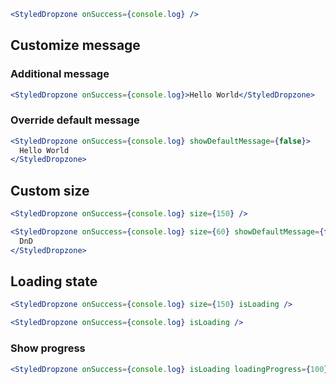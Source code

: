 ```jsx
<StyledDropzone onSuccess={console.log} />
```

## Customize message

### Additional message

```jsx
<StyledDropzone onSuccess={console.log}>Hello World</StyledDropzone>
```

### Override default message

```jsx
<StyledDropzone onSuccess={console.log} showDefaultMessage={false}>
  Hello World
</StyledDropzone>
```

## Custom size

```jsx
<StyledDropzone onSuccess={console.log} size={150} />
```

```jsx
<StyledDropzone onSuccess={console.log} size={60} showDefaultMessage={false}>
  DnD
</StyledDropzone>
```

## Loading state

```jsx
<StyledDropzone onSuccess={console.log} size={150} isLoading />
```

```jsx
<StyledDropzone onSuccess={console.log} isLoading />
```

### Show progress

```jsx
<StyledDropzone onSuccess={console.log} isLoading loadingProgress={100} />
```
